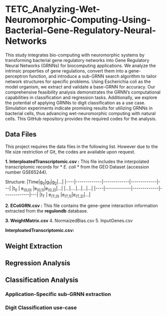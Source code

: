 # TETC_Analyzing-Wet-Neuromorphic-Computing-Using-Bacterial-Gene-Regulatory-Neural-Networks

This study integrates bio-computing with neuromorphic systems by transforming bacterial gene regulatory networks into Gene Regulatory Neural Networks (GRNNs) for biocomputing applications. We analyze the intrinsic properties of gene regulations, convert them into a gene-perceptron function, and introduce a sub-GRNN search algorithm to tailor network structures for specific problems. Using Escherichia coli as the model organism, we extract and validate a base-GRNN for accuracy. Our comprehensive feasibility analysis demonstrates the GRNN’s computational capabilities in classification and regression tasks. Additionally, we explore the potential of applying GRNNs to digit classification as a use case. Simulation experiments indicate promising results for utilizing GRNNs in bacterial cells, thus advancing wet-neuromorphic computing with natural cells. This GitHub repository provides the required codes for the analysis.

## Data Files

This project requires the data files in the following list. However due to the file size restriction of Git, the codes are available upon request.

**1. InterploatedTranscriptomic.csv :**
This file includes the interpolated transcriptomic records for * *E. coli* * from the GEO Dataset (accession number GSE65244).

Structure:
|Time|g<sub>0</sub>|g<sub>1</sub>|g<sub>2</sub>|...|
|----|-------------|-------------|-------------|---|
|t<sub>0</sub> | e<sub>(0,0)</sub>    |e<sub>(0,1)</sub>|e<sub>(0,2)</sub>|...|
|...|....|...|...|...|
|----|-------------|-------------|-------------|---|
|t<sub>T</sub> | e<sub>(T,0)</sub>    |e<sub>(T,1)</sub>|e<sub>(T,2)</sub>|...|


**2. EColiGRN.csv :** 
This file contains the gene-gene interaction information extracted from the **regulondb** database.

**3. WeightMatrix.csv**
4. NormaizedBias.csv
5. InputGenes.csv

   **InterploatedTranscriptomic.csv:** 

## Weight Extraction

## Regression Analysis



## Classification Analysis

### Application-Specific sub-GRNN extraction

### Digit Classification use-case
